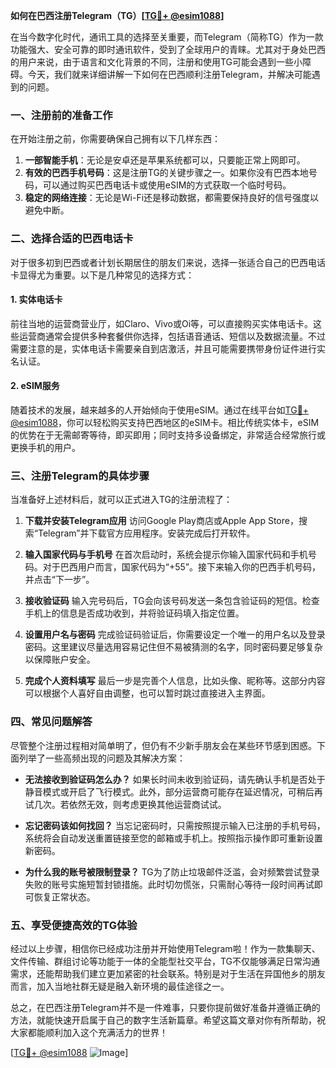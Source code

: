 **如何在巴西注册Telegram（TG）[[TG💪+ @esim1088](https://t.me/s/esim1088)]**

在当今数字化时代，通讯工具的选择至关重要，而Telegram（简称TG）作为一款功能强大、安全可靠的即时通讯软件，受到了全球用户的青睐。尤其对于身处巴西的用户来说，由于语言和文化背景的不同，注册和使用TG可能会遇到一些小障碍。今天，我们就来详细讲解一下如何在巴西顺利注册Telegram，并解决可能遇到的问题。

### 一、注册前的准备工作

在开始注册之前，你需要确保自己拥有以下几样东西：

1. **一部智能手机**：无论是安卓还是苹果系统都可以，只要能正常上网即可。
2. **有效的巴西手机号码**：这是注册TG的关键步骤之一。如果你没有巴西本地号码，可以通过购买巴西电话卡或使用eSIM的方式获取一个临时号码。
3. **稳定的网络连接**：无论是Wi-Fi还是移动数据，都需要保持良好的信号强度以避免中断。

### 二、选择合适的巴西电话卡

对于很多初到巴西或者计划长期居住的朋友们来说，选择一张适合自己的巴西电话卡显得尤为重要。以下是几种常见的选择方式：

#### 1. 实体电话卡
前往当地的运营商营业厅，如Claro、Vivo或Oi等，可以直接购买实体电话卡。这些运营商通常会提供多种套餐供你选择，包括语音通话、短信以及数据流量。不过需要注意的是，实体电话卡需要亲自到店激活，并且可能需要携带身份证件进行实名认证。

#### 2. eSIM服务
随着技术的发展，越来越多的人开始倾向于使用eSIM。通过在线平台如[TG💪+ @esim1088](https://t.me/s/esim1088)，你可以轻松购买支持巴西地区的eSIM卡。相比传统实体卡，eSIM的优势在于无需邮寄等待，即买即用；同时支持多设备绑定，非常适合经常旅行或更换手机的用户。

### 三、注册Telegram的具体步骤

当准备好上述材料后，就可以正式进入TG的注册流程了：

1. **下载并安装Telegram应用**
   访问Google Play商店或Apple App Store，搜索“Telegram”并下载官方应用程序。安装完成后打开软件。

2. **输入国家代码与手机号**
   在首次启动时，系统会提示你输入国家代码和手机号码。对于巴西用户而言，国家代码为“+55”。接下来输入你的巴西手机号码，并点击“下一步”。

3. **接收验证码**
   输入完号码后，TG会向该号码发送一条包含验证码的短信。检查手机上的信息是否成功收到，并将验证码填入指定位置。

4. **设置用户名与密码**
   完成验证码验证后，你需要设定一个唯一的用户名以及登录密码。这里建议尽量选用容易记住但不易被猜测的名字，同时密码要足够复杂以保障账户安全。

5. **完成个人资料填写**
   最后一步是完善个人信息，比如头像、昵称等。这部分内容可以根据个人喜好自由调整，也可以暂时跳过直接进入主界面。

### 四、常见问题解答

尽管整个注册过程相对简单明了，但仍有不少新手朋友会在某些环节感到困惑。下面列举了一些高频出现的问题及其解决方案：

- **无法接收到验证码怎么办？**
  如果长时间未收到验证码，请先确认手机是否处于静音模式或开启了飞行模式。此外，部分运营商可能存在延迟情况，可稍后再试几次。若依然无效，则考虑更换其他运营商试试。

- **忘记密码该如何找回？**
  当忘记密码时，只需按照提示输入已注册的手机号码，系统将会自动发送重置链接至您的邮箱或手机上。按照指示操作即可重新设置新密码。

- **为什么我的账号被限制登录？**
  TG为了防止垃圾邮件泛滥，会对频繁尝试登录失败的账号实施短暂封锁措施。此时切勿慌张，只需耐心等待一段时间再试即可恢复正常状态。

### 五、享受便捷高效的TG体验

经过以上步骤，相信你已经成功注册并开始使用Telegram啦！作为一款集聊天、文件传输、群组讨论等功能于一体的全能型社交平台，TG不仅能够满足日常沟通需求，还能帮助我们建立更加紧密的社会联系。特别是对于生活在异国他乡的朋友而言，加入当地社群无疑是融入新环境的最佳途径之一。

总之，在巴西注册Telegram并不是一件难事，只要你提前做好准备并遵循正确的方法，就能快速开启属于自己的数字生活新篇章。希望这篇文章对你有所帮助，祝大家都能顺利加入这个充满活力的世界！

[[TG💪+ @esim1088](https://t.me/s/esim1088) ![Image](https://i.postimg.cc/4NQfJmqS/Snipaste-2025-05-13-00-14-12.png)]